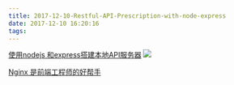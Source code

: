 ```yaml
---
title: 2017-12-10-Restful-API-Prescription-with-node-express
date: 2017-12-10 16:20:16
tags:
---
```



[使用nodejs 和express搭建本地API服务器](http://blog.desmondyao.com/fake-server/)
![](http://odzl05jxx.bkt.clouddn.com/image/jpg/sceneryc7fd99f667c9d98a583a174872d58d13.jpg?imageView2/2/w/600)
<!--more-->
[Nginx 是前端工程师的好帮手](http://www.restran.net/2015/08/19/nginx-frontend-helper/)
